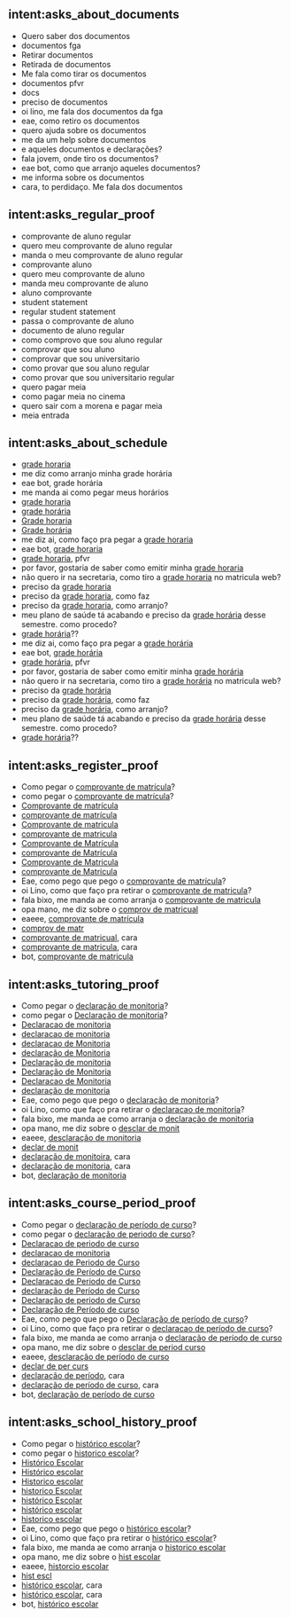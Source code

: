 ## intent:asks_about_documents
- Quero saber dos documentos
- documentos fga
- Retirar documentos
- Retirada de documentos
- Me fala como tirar os documentos
- documentos pfvr
- docs
- preciso de documentos
- oi lino, me fala dos documentos da fga
- eae, como retiro os documentos
- quero ajuda sobre os documentos
- me da um help sobre documentos
- e aqueles documentos e declarações?
- fala jovem, onde tiro os documentos?
- eae bot, como que arranjo aqueles documentos?
- me informa sobre os documentos
- cara, to perdidaço. Me fala dos documentos

## intent:asks_regular_proof
- comprovante de aluno regular
- quero meu comprovante de aluno regular
- manda o meu comprovante de aluno regular
- comprovante aluno
- quero meu comprovante de aluno
- manda meu comprovante de aluno
- aluno comprovante
- student statement
- regular student statement
- passa o comprovante de aluno
- documento de aluno regular
- como comprovo que sou aluno regular
- comprovar que sou aluno
- comprovar que sou universitario
- como provar que sou aluno regular
- como provar que sou universitario regular
- quero pagar meia
- como pagar meia no cinema
- quero sair com a morena e pagar meia
- meia entrada

## intent:asks_about_schedule
- [grade horaria](documents)
- me diz como arranjo minha grade horária
- eae bot, grade horária
- me manda ai como pegar meus horários
- [grade horaria](documents)
- [grade horária](documents)
- [Grade horaria](documents)
- [Grade horária](documents)
- me diz ai, como faço pra pegar a [grade horaria](documents)
- eae bot, [grade horaria](documents)
- [grade horaria](documents), pfvr
- por favor, gostaria de saber como emitir minha [grade horaria](documents)
- não quero ir na secretaria, como tiro a [grade horaria](documents) no matricula web?
- preciso da [grade horaria](documents)
- preciso da [grade horaria](documents), como faz
- preciso da [grade horaria](documents), como arranjo?
- meu plano de saúde tá acabando e preciso da [grade horária](documents) desse semestre. como procedo?
- [grade horária](documents)??
- me diz ai, como faço pra pegar a [grade horária](documents)
- eae bot, [grade horária](documents)
- [grade horária](documents), pfvr
- por favor, gostaria de saber como emitir minha [grade horária](documents)
- não quero ir na secretaria, como tiro a [grade horária](documents) no matricula web?
- preciso da [grade horária](documents)
- preciso da [grade horária](documents), como faz
- preciso da [grade horária](documents), como arranjo?
- meu plano de saúde tá acabando e preciso da [grade horária](documents) desse semestre. como procedo?
- [grade horária](documents)??

## intent:asks_register_proof
- Como pegar o [comprovante de matrícula](documents)?
- como pegar o [comprovante de matrícula](documents)?
- [Comprovante de matrícula](documents)
- [comprovante de matrícula](documents)
- [Comprovante de matricula](documents)
- [comprovante de matricula](documents)
- [Comprovante de Matrícula](documents)
- [comprovante de Matrícula](documents)
- [Comprovante de Matricula](documents)
- [comprovante de Matricula](documents)
- Eae, como pego que pego o [comprovante de matrícula](documents)?
- oi Lino, como que faço pra retirar o [comprovante de matricula](documents)?
- fala bixo, me manda ae como arranja o [comprovante de matricula](documents)
- opa mano, me diz sobre o [comprov de matricual](documents)
- eaeee, [comprovante de matrícula](documents)
- [comprov de matr](documents)
- [comprovante de matricual](documents), cara
- [comprovante de matricula](documents), cara
- bot, [comprovante de matricula](documents)

## intent:asks_tutoring_proof
- Como pegar o [declaração de monitoria](documents)?
- como pegar o [Declaração de monitoria](documents)?
- [Declaracao de monitoria](documents)
- [declaracao de monitoria](documents)
- [declaracao de Monitoria](documents)
- [declaração de Monitoria](documents)
- [Declaração de monitoria](documents)
- [Declaração de Monitoria](documents)
- [Declaracao de Monitoria](documents)
- [declaração de monitoria](documents)
- Eae, como pego que pego o [declaração de monitoria](documents)?
- oi Lino, como que faço pra retirar o [declaracao de monitoria](documents)?
- fala bixo, me manda ae como arranja o [declaração de monitoria](documents)
- opa mano, me diz sobre o [desclar de monit](documents)
- eaeee, [desclaração de monitoria](documents)
- [declar de monit](documents)
- [declaração de monitoira](documents), cara
- [declaração de monitoria](documents), cara
- bot, [declaração de monitoria](documents)

## intent:asks_course_period_proof
- Como pegar o [declaração de período de curso](documents)?
- como pegar o [declaração de periodo de curso](documents)?
- [Declaracao de periodo de curso](documents)
- [declaracao de monitoria](documents)
- [declaracao de Periodo de Curso](documents)
- [Declaração de Período de Curso](documents)
- [Declaracao de Periodo de Curso](documents)
- [declaração de Período de Curso](documents)
- [Declaração de periodo de Curso](documents)
- [Declaração de Período de curso](documents)
- Eae, como pego que pego o [Declaração de período de curso](documents)?
- oi Lino, como que faço pra retirar o [declaracao de período de curso](documents)?
- fala bixo, me manda ae como arranja o [declaração de período de curso](documents)
- opa mano, me diz sobre o [desclar de period curso](documents)
- eaeee, [desclaração de período de curso](documents)
- [declar de per curs](documents)
- [declaração de período](documents), cara
- [declaração de período de curso](documents), cara
- bot, [declaração de período de curso](documents)

## intent:asks_school_history_proof
- Como pegar o [histórico escolar](documents)?
- como pegar o [historico escolar](documents)?
- [Histórico Escolar](documents)
- [Histórico escolar](documents)
- [Historico escolar](documents)
- [historico Escolar](documents)
- [histórico Escolar](documents)
- [histórico escolar](documents)
- [historico escolar](documents)
- Eae, como pego que pego o [histórico escolar](documents)?
- oi Lino, como que faço pra retirar o [histórico escolar](documents)?
- fala bixo, me manda ae como arranja o [historico escolar](documents)
- opa mano, me diz sobre o [hist escolar](documents)
- eaeee, [historcio escolar](documents)
- [hist escl](documents)
- [histórico escolar](documents), cara
- [histórico escolar](documents), cara
- bot, [histórico escolar](documents)